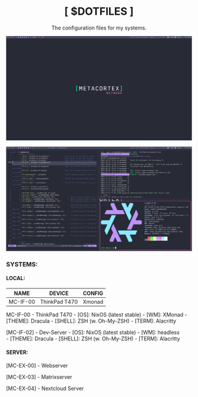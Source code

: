 <h1 align="center">[ $DOTFILES ]</h1>
<p align="center">The configuration files for my systems.</p>

<p align="center">
  <img src="/img/screenshot01.png" width="600" />
</p>

<p align="center">
  <img src="/img/screenshot02.png" width="600" />
</p>

### SYSTEMS:
#### LOCAL:

| NAME | DEVICE | CONFIG |
|------|--------|--------|
| MC-IF-00|ThinkPad T470 | Xmonad |


MC-IF-00 - ThinkPad T470
    - [OS]: NixOS (latest stable)
    - [WM]: XMonad 
    - [THEME]: Dracula
    - [SHELL]: ZSH (w. Oh-My-ZSH)
    - [TERM]: Alacritty

[MC-IF-02] - Dev-Server
    - [OS]: NixOS (latest stable)
    - [WM]: headless  
    - [THEME]: Dracula
    - [SHELL]: ZSH (w. Oh-My-ZSH)
    - [TERM]: Alacritty

#### SERVER:
[MC-EX-00] - Webserver

[MC-EX-03] - Matrixserver

[MC-EX-04] - Nextcloud Server

